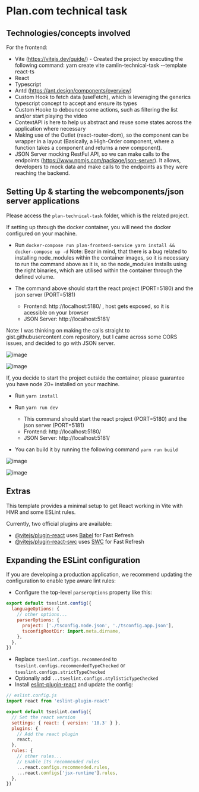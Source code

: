 # Plan.com technical task

## Technologies/concepts involved

For the frontend:
* Vite (https://vitejs.dev/guide/) - Created the project by executing the following command: yarn create vite camlin-technical-task --template react-ts
* React
* Typescript
* Antd (https://ant.design/components/overview)
* Custom Hook to fetch data (useFetch), which is leveraging the generics typescript concept to accept and ensure its types
* Custom Hooke to debounce some actions, such as filtering the list and/or start playing the video
* ContextAPI is here to help us abstract and reuse some states across the application where necessary
* Making use of the Outlet (react-router-dom), so the component can be wrapper in a layout (Basically, a High-Order component, where a function takes a component and returns a new component).
* JSON Server mocking RestFul API, so we can make calls to the endpoints (https://www.npmjs.com/package/json-server). It allows, developers to mock data and make calls to the endpoints as they were reaching the backend.


## Setting Up & starting the webcomponents/json server applications

Please access the `plan-technical-task` folder, which is the related project.

If setting up through the docker container, you will need the docker configured on your machine.
* Run `docker-compose run plan-frontend-service yarn install && docker-compose up -d`
  Note: Bear in mind, that there is a bug related to installing node_modules within the container images, so it is necessary to run the command above as it is, so the node_modules installs using the right binaries, which are utilised within the container through the defined volume.

* The command above should start the react project (PORT=5180) and the json server (PORT=5181)
  * Frontend: http://localhost:5180/ , host gets exposed, so it is acessible on your browser
  * JSON Server: http://localhost:5181/
 
 Note: I was thinking on making the calls straight to gist.githubusercontent.com repository, but I came across some CORS issues, and decided to go with JSON server.

 ![image](https://github.com/user-attachments/assets/05feb554-0cbf-4047-b602-41dc276dc6bb)

 ![image](https://github.com/user-attachments/assets/990c4379-a53e-4f11-aadc-eb1de67103bc)


If, you decide to start the project outside the container, please guarantee you have node 20+ installed on your machine.
* Run `yarn install`
* Run `yarn run dev`
  * This command should start the react project (PORT=5180) and the json server (PORT=5181)
  * Frontend: http://localhost:5180/
  * JSON Server: http://localhost:5181/
 
* You can build it by running the following command `yarn run build`

![image](https://github.com/user-attachments/assets/199aa30d-5151-4212-9818-1f858ed6f229)

![image](https://github.com/user-attachments/assets/ec185e1f-8563-47c4-8888-ca2a26d7ef40)


## Extras

This template provides a minimal setup to get React working in Vite with HMR and some ESLint rules.

Currently, two official plugins are available:

- [@vitejs/plugin-react](https://github.com/vitejs/vite-plugin-react/blob/main/packages/plugin-react/README.md) uses [Babel](https://babeljs.io/) for Fast Refresh
- [@vitejs/plugin-react-swc](https://github.com/vitejs/vite-plugin-react-swc) uses [SWC](https://swc.rs/) for Fast Refresh

## Expanding the ESLint configuration

If you are developing a production application, we recommend updating the configuration to enable type aware lint rules:

- Configure the top-level `parserOptions` property like this:

```js
export default tseslint.config({
  languageOptions: {
    // other options...
    parserOptions: {
      project: ['./tsconfig.node.json', './tsconfig.app.json'],
      tsconfigRootDir: import.meta.dirname,
    },
  },
})
```

- Replace `tseslint.configs.recommended` to `tseslint.configs.recommendedTypeChecked` or `tseslint.configs.strictTypeChecked`
- Optionally add `...tseslint.configs.stylisticTypeChecked`
- Install [eslint-plugin-react](https://github.com/jsx-eslint/eslint-plugin-react) and update the config:

```js
// eslint.config.js
import react from 'eslint-plugin-react'

export default tseslint.config({
  // Set the react version
  settings: { react: { version: '18.3' } },
  plugins: {
    // Add the react plugin
    react,
  },
  rules: {
    // other rules...
    // Enable its recommended rules
    ...react.configs.recommended.rules,
    ...react.configs['jsx-runtime'].rules,
  },
})
```
